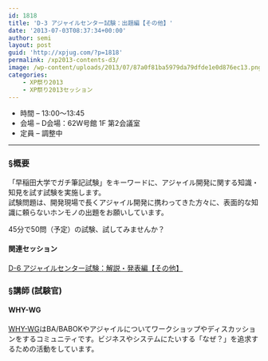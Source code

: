 ```yaml
---
id: 1818
title: 'D-3 アジャイルセンター試験：出題編【その他】'
date: '2013-07-03T08:37:34+00:00'
author: semi
layout: post
guid: 'http://xpjug.com/?p=1818'
permalink: /xp2013-contents-d3/
image: /wp-content/uploads/2013/07/87a0f81ba5979da79dfde1e0d876ec13.png
categories:
    - XP祭り2013
    - XP祭り2013セッション
---
```


- 時間 – 13:00〜13:45
- 会場 – D会場：62W号館 1F 第2会議室
- 定員 – 調整中

---

### §概要

「早稲田大学でガチ筆記試験」をキーワードに、アジャイル開発に関する知識・知見を試す試験を実施します。  
試験問題は、開発現場で長くアジャイル開発に携わってきた方々に、表面的な知識に頼らないホンモノの出題をお願いしています。

45分で50問（予定）の試験、試してみませんか？

#### 関連セッション

[D-6 アジャイルセンター試験：解説・発表編【その他】](http://xpjug.com/xp2013-contents-d6/)

### §講師 (試験官)

#### WHY-WG

[WHY-WG](https://www.facebook.com/groups/whywg/)はBA/BABOKやアジャイルについてワークショップやディスカッションをするコミュニティです。ビジネスやシステムにたいする「なぜ？」を追求するための活動をしています。